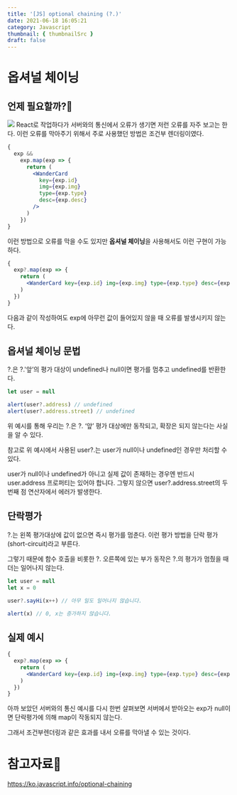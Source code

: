 ```yaml
---
title: '[JS] optional chaining (?.)'
date: 2021-06-18 16:05:21
category: Javascript
thumbnail: { thumbnailSrc }
draft: false
---
```


# 옵셔널 체이닝

## 언제 필요할까?🤔

![](https://images.velog.io/images/chaerin00/post/a6dc5c96-50d6-4c1e-ac59-76fb1c042488/image.png)
React로 작업하다가 서버와의 통신에서 오류가 생기면 저런 오류를 자주 보고는 한다.
이런 오류를 막아주기 위해서 주로 사용했던 방법은 조건부 렌더링이였다.

```jsx
{
  exp &&
    exp.map(exp => {
      return (
        <WanderCard
          key={exp.id}
          img={exp.img}
          type={exp.type}
          desc={exp.desc}
        />
      )
    })
}
```

이런 방법으로 오류를 막을 수도 있지만 **옵셔널 체이닝**을 사용해서도 이런 구현이 가능하다.

```jsx
{
  exp?.map(exp => {
    return (
      <WanderCard key={exp.id} img={exp.img} type={exp.type} desc={exp.desc} />
    )
  })
}
```

다음과 같이 작성하여도 exp에 아무런 값이 들어있지 않을 때 오류를 발생시키지 않는다.

## 옵셔널 체이닝 문법

?.은 ?.'앞’의 평가 대상이 undefined나 null이면 평가를 멈추고 undefined를 반환한다.

```jsx
let user = null

alert(user?.address) // undefined
alert(user?.address.street) // undefined
```

위 예시를 통해 우리는 ?.은 ?. ‘앞’ 평가 대상에만 동작되고, 확장은 되지 않는다는 사실을 알 수 있다.

참고로 위 예시에서 사용된 user?.는 user가 null이나 undefined인 경우만 처리할 수 있다.

user가 null이나 undefined가 아니고 실제 값이 존재하는 경우엔 반드시 user.address 프로퍼티는 있어야 합니다. 그렇지 않으면 user?.address.street의 두 번째 점 연산자에서 에러가 발생한다.

## 단락평가

?.는 왼쪽 평가대상에 값이 없으면 즉시 평가를 멈춘다. 이런 평가 방법을 단락 평가(short-circuit)라고 부른다.

그렇기 때문에 함수 호출을 비롯한 ?. 오른쪽에 있는 부가 동작은 ?.의 평가가 멈췄을 때 더는 일어나지 않는다.

```jsx
let user = null
let x = 0

user?.sayHi(x++) // 아무 일도 일어나지 않습니다.

alert(x) // 0, x는 증가하지 않습니다.
```

## 실제 예시

```jsx
{
  exp?.map(exp => {
    return (
      <WanderCard key={exp.id} img={exp.img} type={exp.type} desc={exp.desc} />
    )
  })
}
```

아까 보았던 서버와의 통신 예시를 다시 한번 살펴보면 서버에서 받아오는 exp가 null이면 단락평가에 의해 map이 작동되지 않는다.

그래서 조건부렌더링과 같은 효과를 내서 오류를 막아낼 수 있는 것이다.

# 참고자료📕

https://ko.javascript.info/optional-chaining
